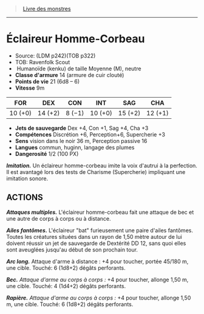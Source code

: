 ﻿> [Livre des monstres](tome_of_beasts_old.md)

---

# Éclaireur Homme-Corbeau

- Source: (LDM p242)(TOB p322)
- TOB: Ravenfolk Scout
-  Humanoïde (kenku) de taille Moyenne (M), neutre
- **Classe d'armure** 14 (armure de cuir clouté)
- **Points de vie** 21 (6d8 – 6)
- **Vitesse** 9m

|FOR|DEX|CON|INT|SAG|CHA|
|---|---|---|---|---|---|
|10 (+0)|14 (+2)|8 (−1)|10 (+0)|15 (+2)|12 (+1)|

- **Jets de sauvegarde** Dex +4, Con +1, Sag +4, Cha +3
- **Compétences** Discrétion +6, Perception+6, Supercherie +3
- **Sens** vision dans le noir 36 m, Perception passive 16
- **Langues** commun, huginn, langage des plumes
- **Dangerosité** 1/2 (100 PX)

**_Imitation._** Un éclaireur homme-corbeau imite la voix d'autrui à la perfection. Il est avantagé lors des tests de Charisme (Supercherie) impliquant une imitation sonore.

## ACTIONS

**_Attaques multiples._** L'éclaireur homme-corbeau fait une attaque de bec et une autre de corps à corps ou à distance.

**_Ailes fantômes._** L'éclaireur "bat" furieusement une paire d'ailes fantômes. Toutes les créatures situées dans un rayon de 1,50 mètre autour de lui doivent réussir un jet de sauvegarde de Dextérité DD 12, sans quoi elles sont aveuglées jusqu'au début de son prochain tour.

**_Arc long._** Attaque d'arme à distance : +4 pour toucher, portée 45/180 m, une cible. Touché: 6 (1d8+2) dégâts perforants.

**_Bec._** _Attaque d'arme au corps à corps :_ +4 pour toucher, allonge 1,50 m, une cible. Touché: 4 (1d4+2) dégâts perforants.

**_Rapière._** _Attaque d'arme au corps à corps :_ +4 pour toucher, allonge 1,50 m, une cible. Touché: 6 (1d8+2) dégâts perforants.

